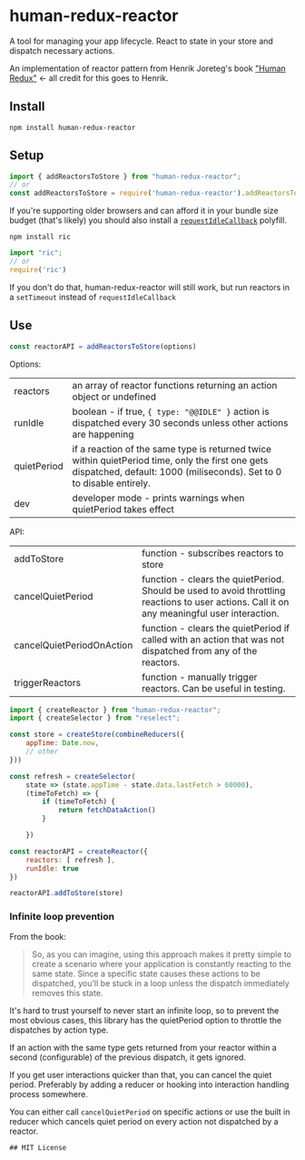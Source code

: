 # human-redux-reactor

A tool for managing your app lifecycle. React to state in your store and dispatch necessary actions. 

An implementation of reactor pattern from Henrik Joreteg's book ["Human Redux"](https://reduxbook.com/) <- all credit for this goes to Henrik.

## Install

```
npm install human-redux-reactor
```

## Setup

```js
import { addReactorsToStore } from "human-redux-reactor";
// or
const addReactorsToStore = require('human-redux-reactor').addReactorsToStore
```

If you're supporting older browsers and can afford it in your bundle size budget (that's likely) you should also install a [`requestIdleCallback`](https://developer.mozilla.org/en-US/docs/Web/API/Window/requestIdleCallback) polyfill.

```
npm install ric
```
```js
import "ric";
// or
require('ric')
```

If you don't do that, human-redux-reactor will still work, but run reactors in a `setTimeout` instead of `requestIdleCallback`

## Use

```js
const reactorAPI = addReactorsToStore(options)
```

Options:

|||
|---|---|
|reactors|an array of reactor functions returning an action object or undefined |
|runIdle | boolean - if true, `{ type: "@@IDLE" }` action is dispatched every 30 seconds unless other actions are happening|
|quietPeriod| if a reaction of the same type is returned twice within quietPeriod time, only the first one gets dispatched, default: 1000 (miliseconds). Set to 0 to disable entirely.|
|dev| developer mode - prints warnings when quietPeriod takes effect |

API:
 
|||
|---|---|
|addToStore| function - subscribes reactors to store |
|cancelQuietPeriod| function - clears the quietPeriod. Should be used to avoid throttling reactions to user actions. Call it on any meaningful user interaction. |
|cancelQuietPeriodOnAction| function - clears the quietPeriod if called with an action that was not dispatched from any of the reactors. |
|triggerReactors| function - manually trigger reactors. Can be useful in testing. |

```js
import { createReactor } from "human-redux-reactor";
import { createSelector } from "reselect";

const store = createStore(combineReducers({
    appTime: Date.now,
    // other
}))

const refresh = createSelector(
    state => (state.appTime - state.data.lastFetch > 60000),
    (timeToFetch) => {
        if (timeToFetch) {
            return fetchDataAction()
        }

    })

const reactorAPI = createReactor({
    reactors: [ refresh ],
    runIdle: true
})

reactorAPI.addToStore(store)

```

### Infinite loop prevention

From the book:
> So,	as	you	can	imagine,	using	this	approach	makes	it	pretty	simple	to	create	a	scenario	where	your
application	is	constantly	reacting	to	the	same	state.	Since	a	specific	state	causes	these	actions	to	be	dispatched,
you'll	be	stuck	in	a	loop	unless	the	dispatch	immediately	removes	this	state.

It's hard to trust yourself to never start an infinite loop, so to prevent the most obvious cases, this library has the quietPeriod option to throttle the dispatches by action type.

If an action with the same type gets returned from your reactor within a second (configurable) of the previous dispatch, it gets ignored.

If you get user interactions quicker than that, you can cancel the quiet period. Preferably by adding a reducer or hooking into interaction handling process somewhere.  

You can either call `cancelQuietPeriod` on specific actions or use the built in reducer which cancels quiet period on every action not dispatched by a reactor.

```
## MIT License